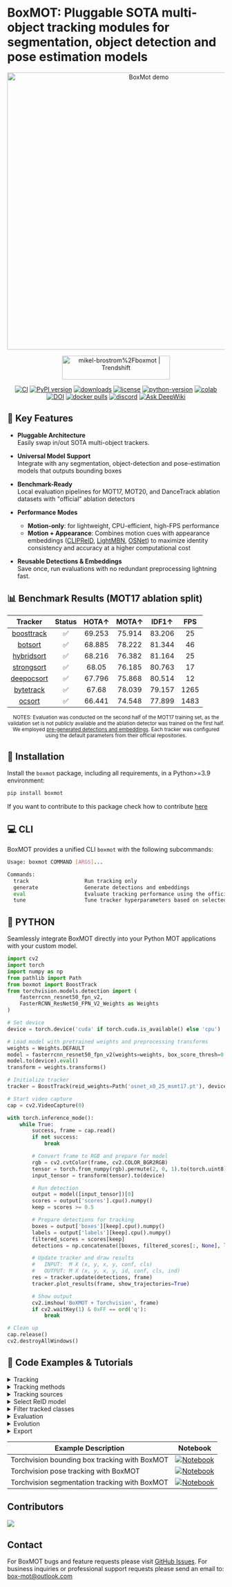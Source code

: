 # **BoxMOT**: Pluggable SOTA multi-object tracking modules for segmentation, object detection and pose estimation models

<div align="center" markdown="1">

  <img width="640"
       src="https://github.com/mikel-brostrom/boxmot/releases/download/v12.0.0/output_640.gif"
       alt="BoxMot demo">
  <br> <!-- one blank line -->

  <a href="https://trendshift.io/repositories/13239" target="_blank"><img src="https://trendshift.io/api/badge/repositories/13239" alt="mikel-brostrom%2Fboxmot | Trendshift" style="width: 250px; height: 55px;" width="250" height="55"/></a>

  [![CI](https://github.com/mikel-brostrom/yolov8_tracking/actions/workflows/ci.yml/badge.svg)](https://github.com/mikel-brostrom/yolov8_tracking/actions/workflows/ci.yml)
  [![PyPI version](https://badge.fury.io/py/boxmot.svg)](https://badge.fury.io/py/boxmot)
  [![downloads](https://static.pepy.tech/badge/boxmot)](https://pepy.tech/project/boxmot)
  [![license](https://img.shields.io/badge/license-AGPL%203.0-blue)](https://github.com/mikel-brostrom/boxmot/blob/master/LICENSE)
  [![python-version](https://img.shields.io/pypi/pyversions/boxmot)](https://badge.fury.io/py/boxmot)
  [![colab](https://colab.research.google.com/assets/colab-badge.svg)](https://colab.research.google.com/drive/18nIqkBr68TkK8dHdarxTco6svHUJGggY?usp=sharing)
  [![DOI](https://zenodo.org/badge/DOI/10.5281/zenodo.8132989.svg)](https://doi.org/10.5281/zenodo.8132989)
  [![docker pulls](https://img.shields.io/docker/pulls/boxmot/boxmot?logo=docker)](https://hub.docker.com/r/boxmot/boxmot)
  [![discord](https://img.shields.io/discord/1377565354326495283?logo=discord&label=discord&labelColor=fff&color=5865f2)](https://discord.gg/tUmFEcYU4q)
  [![Ask DeepWiki](https://deepwiki.com/badge.svg)](https://deepwiki.com/mikel-brostrom/boxmot)

</div>


## 🚀 Key Features

- **Pluggable Architecture**  
  Easily swap in/out SOTA multi-object trackers.

- **Universal Model Support**  
  Integrate with any segmentation, object-detection and pose-estimation models that outputs bounding boxes

- **Benchmark-Ready**  
  Local evaluation pipelines for MOT17, MOT20, and DanceTrack ablation datasets with "official" ablation detectors

- **Performance Modes**
  - **Motion-only**: for lightweight, CPU-efficient, high-FPS performance 
  - **Motion + Appearance**: Combines motion cues with appearance embeddings ([CLIPReID](https://arxiv.org/pdf/2211.13977.pdf), [LightMBN](https://arxiv.org/pdf/2101.10774.pdf), [OSNet](https://arxiv.org/pdf/1905.00953.pdf)) to maximize identity consistency and accuracy at a higher computational cost

- **Reusable Detections & Embeddings**  
  Save once, run evaluations with no redundant preprocessing lightning fast.


## 📊 Benchmark Results (MOT17 ablation split)

<div align="center" markdown="1">

<!-- START TRACKER TABLE -->
| Tracker | Status  | HOTA↑ | MOTA↑ | IDF1↑ | FPS |
| :-----: | :-----: | :---: | :---: | :---: | :---: |
| [boosttrack](https://arxiv.org/abs/2408.13003) | ✅ | 69.253 | 75.914 | 83.206 | 25 |
| [botsort](https://arxiv.org/abs/2206.14651) | ✅ | 68.885 | 78.222 | 81.344 | 46 |
| [hybridsort](https://arxiv.org/abs/2308.00783) | ✅ | 68.216 | 76.382 | 81.164 | 25 |
| [strongsort](https://arxiv.org/abs/2202.13514) | ✅ | 68.05 | 76.185 | 80.763 | 17 |
| [deepocsort](https://arxiv.org/abs/2302.11813) | ✅ | 67.796 | 75.868 | 80.514 | 12 |
| [bytetrack](https://arxiv.org/abs/2110.06864) | ✅ | 67.68 | 78.039 | 79.157 | 1265 |
| [ocsort](https://arxiv.org/abs/2203.14360) | ✅ | 66.441 | 74.548 | 77.899 | 1483 |

<!-- END TRACKER TABLE -->

<sub> NOTES: Evaluation was conducted on the second half of the MOT17 training set, as the validation set is not publicly available and the ablation detector was trained on the first half. We employed [pre-generated detections and embeddings](https://github.com/mikel-brostrom/boxmot/releases/download/v11.0.9/runs2.zip). Each tracker was configured using the default parameters from their official repositories. </sub>

</div>

</details>


## 🔧 Installation

Install the `boxmot` package, including all requirements, in a Python>=3.9 environment:

```bash
pip install boxmot
```

If you want to contribute to this package check how to contribute [here](https://github.com/mikel-brostrom/boxmot/blob/master/CONTRIBUTING.md)

## 💻 CLI

BoxMOT provides a unified CLI `boxmot` with the following subcommands:

```bash
Usage: boxmot COMMAND [ARGS]...

Commands:
  track                  Run tracking only
  generate               Generate detections and embeddings
  eval                   Evaluate tracking performance using the official trackeval repository
  tune                   Tune tracker hyperparameters based on selected detections and embeddings
```

## 🐍 PYTHON

Seamlessly integrate BoxMOT directly into your Python MOT applications with your custom model.

```python
import cv2
import torch
import numpy as np
from pathlib import Path
from boxmot import BoostTrack
from torchvision.models.detection import (
    fasterrcnn_resnet50_fpn_v2,
    FasterRCNN_ResNet50_FPN_V2_Weights as Weights
)

# Set device
device = torch.device('cuda' if torch.cuda.is_available() else 'cpu')

# Load model with pretrained weights and preprocessing transforms
weights = Weights.DEFAULT
model = fasterrcnn_resnet50_fpn_v2(weights=weights, box_score_thresh=0.5)
model.to(device).eval()
transform = weights.transforms()

# Initialize tracker
tracker = BoostTrack(reid_weights=Path('osnet_x0_25_msmt17.pt'), device=device, half=False)

# Start video capture
cap = cv2.VideoCapture(0)

with torch.inference_mode():
    while True:
        success, frame = cap.read()
        if not success:
            break

        # Convert frame to RGB and prepare for model
        rgb = cv2.cvtColor(frame, cv2.COLOR_BGR2RGB)
        tensor = torch.from_numpy(rgb).permute(2, 0, 1).to(torch.uint8)
        input_tensor = transform(tensor).to(device)

        # Run detection
        output = model([input_tensor])[0]
        scores = output['scores'].cpu().numpy()
        keep = scores >= 0.5

        # Prepare detections for tracking
        boxes = output['boxes'][keep].cpu().numpy()
        labels = output['labels'][keep].cpu().numpy()
        filtered_scores = scores[keep]
        detections = np.concatenate([boxes, filtered_scores[:, None], labels[:, None]], axis=1)

        # Update tracker and draw results
        #   INPUT:  M X (x, y, x, y, conf, cls)
        #   OUTPUT: M X (x, y, x, y, id, conf, cls, ind)
        res = tracker.update(detections, frame)
        tracker.plot_results(frame, show_trajectories=True)

        # Show output
        cv2.imshow('BoXMOT + Torchvision', frame)
        if cv2.waitKey(1) & 0xFF == ord('q'):
            break

# Clean up
cap.release()
cv2.destroyAllWindows()
```


## 📝 Code Examples & Tutorials

<details>
<summary>Tracking</summary>

```bash
$ boxmot track --yolo-model rf-detr-base.pt    # bboxes only
  boxmot track --yolo-model yolox_s.pt         # bboxes only
  boxmot track --yolo-model yolo12n.pt         # bboxes only
  boxmot track --yolo-model yolo11n.pt         # bboxes only
  boxmot track --yolo-model yolov10n.pt        # bboxes only
  boxmot track --yolo-model yolov9c.pt         # bboxes only
  boxmot track --yolo-model yolov8n.pt         # bboxes only
                            yolov8n-seg.pt     # bboxes + segmentation masks
                            yolov8n-pose.pt    # bboxes + pose estimation
```

  </details>

<details>
<summary>Tracking methods</summary>

```bash
$ boxmot track --tracking-method deepocsort
                                 strongsort
                                 ocsort
                                 bytetrack
                                 botsort
                                 boosttrack
```

</details>

<details>
<summary>Tracking sources</summary>

Tracking can be run on most video formats

```bash
$ boxmot track --source 0                               # webcam
                        img.jpg                         # image
                        vid.mp4                         # video
                        path/                           # directory
                        path/*.jpg                      # glob
                        'https://youtu.be/Zgi9g1ksQHc'  # YouTube
                        'rtsp://example.com/media.mp4'  # RTSP, RTMP, HTTP stream
```

</details>

<details>
<summary>Select ReID model</summary>

Some tracking methods combine appearance description and motion in the process of tracking. For those which use appearance, you can choose a ReID model based on your needs from this [ReID model zoo](https://kaiyangzhou.github.io/deep-person-reid/MODEL_ZOO). These model can be further optimized for you needs by the [reid_export.py](https://github.com/mikel-brostrom/boxmot/blob/master/boxmot/appearance/reid/export.py) script

```bash
$ boxmot track --source 0 --reid-model lmbn_n_cuhk03_d.pt               # lightweight
                                       osnet_x0_25_market1501.pt
                                       mobilenetv2_x1_4_msmt17.engine
                                       resnet50_msmt17.onnx
                                       osnet_x1_0_msmt17.pt
                                       clip_market1501.pt               # heavy
                                       clip_vehicleid.pt
                                      ...
```

</details>

<details>
<summary>Filter tracked classes</summary>

By default the tracker tracks all MS COCO classes.

If you want to track a subset of the classes that you model predicts, add their corresponding index after the classes flag,

```bash
boxmot track --source 0 --yolo-model yolov8s.pt --classes 16 17  # COCO yolov8 model. Track cats and dogs, only
```

[Here](https://tech.amikelive.com/node-718/what-object-categories-labels-are-in-coco-dataset/) is a list of all the possible objects that a Yolov8 model trained on MS COCO can detect. Notice that the indexing for the classes in this repo starts at zero

</details>


</details>

<details>
<summary>Evaluation</summary>

Evaluate a combination of detector, tracking method and ReID model on standard MOT dataset or you custom one by

```bash
# reproduce MOT17 README results
$ boxmot eval --yolo-model yolox_x_MOT17_ablation.pt --reid-model lmbn_n_duke.pt --tracking-method boosttrack --source MOT17-ablation --verbose 
# MOT20 results
$ boxmot eval --yolo-model yolox_x_MOT20_ablation.pt --reid-model lmbn_n_duke.pt --tracking-method boosttrack --source MOT20-ablation --verbose 
# Dancetrack results
$ boxmot eval --yolo-model yolox_x_dancetrack_ablation.pt --reid-model lmbn_n_duke.pt --tracking-method boosttrack --source dancetrack-ablation --verbose 
# metrics on custom dataset
$ boxmot eval --yolo-model yolov8n.pt --reid-model osnet_x0_25_msmt17.pt --tracking-method deepocsort  --source ./assets/MOT17-mini/train --verbose
```

add `--gsi` to your command for postprocessing the MOT results by gaussian smoothed interpolation. Detections and embeddings are stored for the selected YOLO and ReID model respectively. They can then be loaded into any tracking algorithm. Avoiding the overhead of repeatedly generating this data.
</details>


<details>
<summary>Evolution</summary>

We use a fast and elitist multiobjective genetic algorithm for tracker hyperparameter tuning. By default the objectives are: HOTA, MOTA, IDF1. Run it by

```bash
# saves dets and embs under ./runs/dets_n_embs separately for each selected yolo and reid model
$ boxmot generate --source ./assets/MOT17-mini/train --yolo-model yolov8n.pt yolov8s.pt --reid-model weights/osnet_x0_25_msmt17.pt
# evolve parameters for specified tracking method using the selected detections and embeddings generated in the previous step
$ boxmot tune --yolo-model yolov8n.pt --reid-model osnet_x0_25_msmt17.pt --n-trials 9 --tracking-method botsort --source ./assets/MOT17-mini/train
```

The set of hyperparameters leading to the best HOTA result are written to the tracker's config file.

</details>

<details>
<summary>Export</summary>

We support ReID model export to ONNX, OpenVINO, TorchScript and TensorRT

```bash
# export to ONNX
$ boxmot export --reid-model weights/osnet_x0_25_msmt17.pt --include onnx --device cpu
# export to OpenVINO
$ boxmot export --reid-model weights/osnet_x0_25_msmt17.pt --include openvino --device cpu
# export to TensorRT with dynamic input
$ boxmot export --reid-model weights/osnet_x0_25_msmt17.pt --include engine --device 0 --dynamic
```

</details>


<div align="center" markdown="1">

| Example Description | Notebook |
|---------------------|----------|
| Torchvision bounding box tracking with BoxMOT | [![Notebook](https://img.shields.io/badge/Notebook-torchvision_det_boxmot.ipynb-blue)](examples/det/torchvision_boxmot.ipynb) |
| Torchvision pose tracking with BoxMOT | [![Notebook](https://img.shields.io/badge/Notebook-torchvision_pose_boxmot.ipynb-blue)](examples/pose/torchvision_boxmot.ipynb) |
| Torchvision segmentation tracking with BoxMOT | [![Notebook](https://img.shields.io/badge/Notebook-torchvision_seg_boxmot.ipynb-blue)](examples/seg/torchvision_boxmot.ipynb) |

</div>

## Contributors

<a href="https://github.com/mikel-brostrom/yolo_tracking/graphs/contributors ">
  <img src="https://contrib.rocks/image?repo=mikel-brostrom/yolo_tracking" />
</a>

## Contact

For BoxMOT bugs and feature requests please visit [GitHub Issues](https://github.com/mikel-brostrom/boxmot/issues).
For business inquiries or professional support requests please send an email to: box-mot@outlook.com
